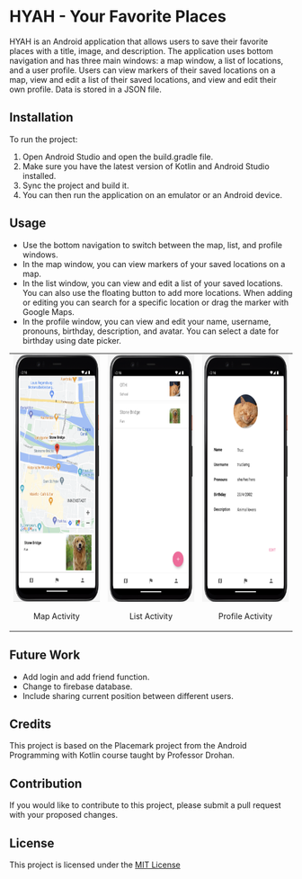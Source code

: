 # HYAH - Your Favorite Places

HYAH is an Android application that allows users to save their favorite places with a title, image, and description. The application uses bottom navigation and has three main windows: a map window, a list of locations, and a user profile. Users can view markers of their saved locations on a map, view and edit a list of their saved locations, and view and edit their own profile. Data is stored in a JSON file.

## Installation

To run the project:
1. Open Android Studio and open the build.gradle file. 
2. Make sure you have the latest version of Kotlin and Android Studio installed. 
3. Sync the project and build it. 
4. You can then run the application on an emulator or an Android device.

## Usage
- Use the bottom navigation to switch between the map, list, and profile windows.
- In the map window, you can view markers of your saved locations on a map.
- In the list window, you can view and edit a list of your saved locations. You can also use the floating button to add more locations. When adding or editing you can search for a specific location or drag the marker with Google Maps.
- In the profile window, you can view and edit your name, username, pronouns, birthday, description, and avatar. You can select a date for birthday using date picker.

<table>
  <tr>
    <td>
      <img src="map_activity.png" width="200" height="440"/>
      <p align="center">Map Activity</p>
    </td>
    <td>
      <img src="list_activity.png" width="200" height="440"/>
      <p align="center">List Activity</p>
    </td>
    <td>
      <img src="profile_activity.png" width="200" height="440"/>
      <p align="center">Profile Activity</p>
    </td>
  </tr>
</table>

## Future Work

- Add login and add friend function.
- Change to firebase database.
- Include sharing current position between different users.

## Credits

This project is based on the Placemark project from the Android Programming with Kotlin course taught by Professor Drohan.

## Contribution

If you would like to contribute to this project, please submit a pull request with your proposed changes.

## License

This project is licensed under the [MIT License](https://opensource.org/licenses/MIT)
